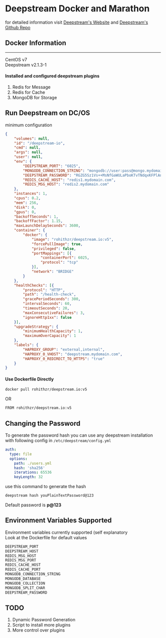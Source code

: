 # Deepstream Docker and Marathon

for detailed information visit [Deepstream's Website](https://deepstream.io) and [Deepstream's Github Repo](https://github.com/deepstreamIO/deepstream.io-docker)

## Docker Information
<hr/>
CentOS v7<br/>
Deepstream v2.1.3-1

#### Installed and configured deepstream plugins
1. Redis for Message
2. Redis for Cache
3. MongoDB for Storage

## Run Deepstream on DC/OS
minimum configuration
```json
{
    "volumes": null,
    "id": "/deepstream-io",
    "cmd": null,
    "args": null,
    "user": null,
    "env": {
        "DEEPSTREAM_PORT": "6025",
        "MONGODB_CONNECTION_STRING": "mongodb://user:pass@mongo.mydomain.com:27017",
        "DEEPSTREAM_PASSWORD": "RGZG5Sz1Vs++MsNfGaWULaPboKTvTNdqxKFPlAnoSOQ=2dj6ms28tuAzVTbUaFhsNg==",
        "REDIS_CACHE_HOST": "redis1.mydomain.com",
        "REDIS_MSG_HOST": "redis2.mydomain.com"
    },
    "instances": 1,
    "cpus": 0.2,
    "mem": 256,
    "disk": 0,
    "gpus": 0,
    "backoffSeconds": 1,
    "backoffFactor": 1.15,
    "maxLaunchDelaySeconds": 3600,
    "container": {
        "docker": {
            "image": "rohithzr/deepstream.io:v5",
            "forcePullImage": true,
            "privileged": false,
            "portMappings": [{
                "containerPort": 6025,
                "protocol": "tcp"
            }],
            "network": "BRIDGE"
        }
    },
    "healthChecks": [{
        "protocol": "HTTP",
        "path": "/health-check",
        "gracePeriodSeconds": 300,
        "intervalSeconds": 60,
        "timeoutSeconds": 20,
        "maxConsecutiveFailures": 3,
        "ignoreHttp1xx": false
    }],
    "upgradeStrategy": {
        "minimumHealthCapacity": 1,
        "maximumOverCapacity": 1
    },
    "labels": {
        "HAPROXY_GROUP": "external,internal",
        "HAPROXY_0_VHOST": "deepstream.mydomain.com",
        "HAPROXY_0_REDIRECT_TO_HTTPS": "true"
    }
}
```


#### Use Dockerfile Directly
```sh
docker pull rohithzr/deepstream.io:v5
```
OR
```sh
FROM rohithzr/deepstream.io:v5
```

## Changing the Password

To generate the password hash you can use any deepstream installation with following config in `/etc/deepstream/config.yml`

```yaml
auth:
  type: file
  options:
    path: ./users.yml
    hash: 'sha256'
    iterations: 65536
    keyLength: 32
```
use this command to generate the hash
```sh
deepstream hash youPlainTextPassword@123
```

Default password is __p@123__

## Environment Variables Supported

Environment variables currently supported (self explanatory<br/>
Look at the Dockerfile for default values

```sh
DEEPSTREAM_PORT
DEEPSTREAM_HOST
REDIS_MSG_HOST
REDIS_MSG_PORT
REDIS_CACHE_HOST
REDIS_CACHE_PORT
MONGODB_CONNECTION_STRING
MONGODB_DATABASE
MONGODB_COLLECTION
MONGODB_SPLIT_CHAR
DEEPSTREAM_PASSWORD
```

## TODO

1. Dynamic Password Generation
2. Script to install more plugins
3. More control over plugins